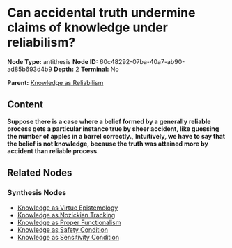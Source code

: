 # Can accidental truth undermine claims of knowledge under reliabilism?

**Node Type:** antithesis
**Node ID:** 60c48292-07ba-40a7-ab90-ad85b693d4b9
**Depth:** 2
**Terminal:** No

**Parent:** [Knowledge as Reliabilism](knowledge-as-reliabilism-thesis-72dce40c-4bce-46d9-be3b-311bf9457188.md)

## Content

**Suppose there is a case where a belief formed by a generally reliable process gets a particular instance true by sheer accident, like guessing the number of apples in a barrel correctly.**, **Intuitively, we have to say that the belief is not knowledge, because the truth was attained more by accident than reliable process.**

## Related Nodes

### Synthesis Nodes

- [Knowledge as Virtue Epistemology](knowledge-as-virtue-epistemology-synthesis-03320e5f-abfd-40c2-919b-400066a7343d.md)
- [Knowledge as Nozickian Tracking](knowledge-as-nozickian-tracking-synthesis-b896f109-1430-49a7-804d-6ec71ef8a4c3.md)
- [Knowledge as Proper Functionalism](knowledge-as-proper-functionalism-synthesis-41e0a641-bbfb-43e9-b57b-3083c95a9623.md)
- [Knowledge as Safety Condition](knowledge-as-safety-condition-synthesis-e159fa35-2ffc-49b0-afc8-777a37193e77.md)
- [Knowledge as Sensitivity Condition](knowledge-as-sensitivity-condition-synthesis-b3a5cd6b-f4a9-4dfb-b65c-615017517828.md)
